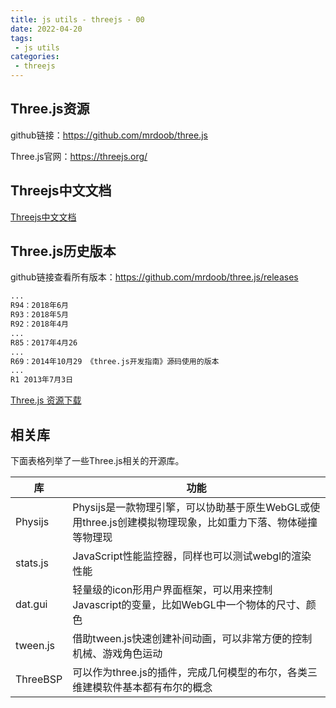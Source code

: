 ```yaml
---
title: js utils - threejs - 00
date: 2022-04-20
tags:
 - js utils
categories:
 - threejs
---
```


## Three.js资源

github链接：https://github.com/mrdoob/three.js

Three.js官网：https://threejs.org/

## Threejs中文文档

[Threejs中文文档](http://www.yanhuangxueyuan.com/threejs/docs/index.html)

## Three.js历史版本

github链接查看所有版本：https://github.com/mrdoob/three.js/releases

```sh
...
R94：2018年6月
R93：2018年5月
R92：2018年4月
...
R85：2017年4月26
...
R69：2014年10月29 《three.js开发指南》源码使用的版本
...
R1 2013年7月3日
```

[Three.js 资源下载](http://www.yanhuangxueyuan.com/links.html)

## 相关库

下面表格列举了一些Three.js相关的开源库。

| 库       | 功能                                                                                                       |
| -------- | ---------------------------------------------------------------------------------------------------------- |
| Physijs  | Physijs是一款物理引擎，可以协助基于原生WebGL或使用three.js创建模拟物理现象，比如重力下落、物体碰撞等物理现 |
| stats.js | JavaScript性能监控器，同样也可以测试webgl的渲染性能                                                        |
| dat.gui  | 轻量级的icon形用户界面框架，可以用来控制Javascript的变量，比如WebGL中一个物体的尺寸、颜色                  |
| tween.js | 借助tween.js快速创建补间动画，可以非常方便的控制机械、游戏角色运动                                         |
| ThreeBSP | 可以作为three.js的插件，完成几何模型的布尔，各类三维建模软件基本都有布尔的概念                             |




